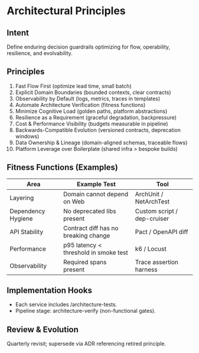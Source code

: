 # Architectural Principles

## Intent

Define enduring decision guardrails optimizing for flow, operability, resilience, and evolvability.

## Principles

1. Fast Flow First (optimize lead time, small batch)
2. Explicit Domain Boundaries (bounded contexts, clear contracts)
3. Observability by Default (logs, metrics, traces in templates)
4. Automate Architecture Verification (fitness functions)
5. Minimize Cognitive Load (golden paths, platform abstractions)
6. Resilience as a Requirement (graceful degradation, backpressure)
7. Cost & Performance Visibility (budgets measurable in pipeline)
8. Backwards-Compatible Evolution (versioned contracts, deprecation windows)
9. Data Ownership & Lineage (domain-aligned schemas, traceable flows)
10. Platform Leverage over Boilerplate (shared infra > bespoke builds)

## Fitness Functions (Examples)

| Area | Example Test | Tool |
|------|--------------|------|
| Layering | Domain cannot depend on Web | ArchUnit / NetArchTest |
| Dependency Hygiene | No deprecated libs present | Custom script / dep-cruiser |
| API Stability | Contract diff has no breaking change | Pact / OpenAPI diff |
| Performance | p95 latency < threshold in smoke test | k6 / Locust |
| Observability | Required spans present | Trace assertion harness |

## Implementation Hooks

- Each service includes /architecture-tests.
- Pipeline stage: architecture-verify (non-functional gates).

## Review & Evolution

Quarterly revisit; supersede via ADR referencing retired principle.
